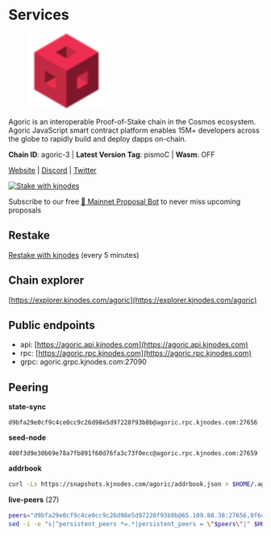 # Services

<figure><img src="https://raw.githubusercontent.com/kj89/cosmos-images/main/logos/agoric.png" width="150" alt=""><figcaption></figcaption></figure>

Agoric is an interoperable Proof-of-Stake chain in the Cosmos ecosystem.  Agoric JavaScript smart contract platform enables 15M+ developers across the  globe to rapidly build and deploy dapps on-chain.

**Chain ID**: agoric-3 | **Latest Version Tag**: pismoC | **Wasm**: OFF

[Website](https://agoric.com) | [Discord](https://discord.com/invite/qDW8DRes4s) | [Twitter](https://twitter.com/agoric)

[![Stake with kjnodes](https://i.ibb.co/cr44Q8j/button-stake-with-kjnodes.png)](https://restake.app/agoric/agoricvaloper1ku5sm2twlsywdrp4wz3kfwgyrtqtp0lpr3nvk8)

Subscribe to our free [🤖 Mainnet Proposal Bot](https://t.me/kjnodes_proposal_bot) to never miss upcoming proposals

## Restake

[Restake with kjnodes](https://restake.app/agoric/agoricvaloper1ku5sm2twlsywdrp4wz3kfwgyrtqtp0lpr3nvk8) (every 5 minutes)
## Chain explorer
[https://explorer.kjnodes.com/agoric](https://explorer.kjnodes.com/agoric)

## Public endpoints

* api: [https://agoric.api.kjnodes.com](https://agoric.api.kjnodes.com)
* rpc: [https://agoric.rpc.kjnodes.com](https://agoric.rpc.kjnodes.com)
* grpc: agoric.grpc.kjnodes.com:27090

## Peering

**state-sync**

```text
d9bfa29e0cf9c4ce0cc9c26d98e5d97228f93b0b@agoric.rpc.kjnodes.com:27656
```

**seed-node**

```text
400f3d9e30b69e78a7fb891f60d76fa3c73f0ecc@agoric.rpc.kjnodes.com:27659
```

**addrbook**
```bash
curl -Ls https://snapshots.kjnodes.com/agoric/addrbook.json > $HOME/.agoric/config/addrbook.json
```

**live-peers** (27)
```bash
peers="d9bfa29e0cf9c4ce0cc9c26d98e5d97228f93b0b@65.109.88.38:27656,0f642db2770d4dd3e0d030b2f14f1365e40f3b38@82.100.58.101:26657,9e673680df593d841b0e09c49f87409654d84ae9@95.217.202.49:37656,c041ac25e8d0f34b453ebdbae00e72cad4bd7fd1@3.1.218.117:26656,f095bb53006ebddcbbf29c8df70dddcba6419e36@142.93.145.13:26656,23fd78b96fc7f17b47fc4a0d442b0ec53faebd88@157.90.91.20:12656,37933cb8069e22554e454294d529eddb0fdae145@52.56.185.212:26656,d56af8cb0716909f9b804e7dec8c1d34ae4eed16@65.108.142.81:26676,a38a30c1dd31f63be2befd40b82964b215c3c288@165.22.251.28:26656,0464c8dded70d01f5ab50a8d6047a6b27ddf2ccd@84.244.95.232:26656,63bd6649f80362ce513027d99ef32c826fdbd259@45.9.62.136:26656,711f6f36a6ec3924b6d721de6adce604092e59f2@116.202.226.169:26656,0837c0dac0bb15e79e64207bb0fa5a9a6fa42ad4@178.62.116.62:26656,e759de7a872eff293ab1316a0745eb5fdd5614f3@88.217.142.187:26656,cccbc2151821e498e03a3a3df9115618571262a7@35.215.1.238:26656,98d989f486d42ec75203f918495c420ca9665514@34.122.28.103:26656,86ae5b4d883a0b035a3ec0e17b1f98a545e6ad5b@44.225.233.214:26656,6ba72731d54ded6d012fa7b02ae46e0c214b1e07@5.75.230.116:26656,ebc272824924ea1a27ea3183dd0b9ba713494f83@195.3.220.135:27106,e70955351f601ea5be9a9bf41032949a777f31b3@207.244.255.229:10003,b31642a9bfb474aa7e53c7b91e0753f559d1d013@5.9.89.67:15634,1dfd1a8be38d892fa485e1b417bcf5f225b3f638@185.210.219.66:26656,1cbe5f5c77610bb6568332e026a3b516edeb0121@65.21.234.47:21156,506f9bca6ce2f29a2556427f90693a8ee1b100ff@178.128.238.183:26060,9ed68bef54712b46713ac755ab7a6e7ad30694ef@192.99.44.79:14456,aede0d57cd77051cf1270675fa770c22e8074501@64.32.40.134:26656,8346a2f94b41b8f0d43c49e37ca2ffc9855936b7@34.123.255.69:26656"
sed -i -e "s|^persistent_peers *=.*|persistent_peers = \"$peers\"|" $HOME/.agoric/config/config.toml
```
